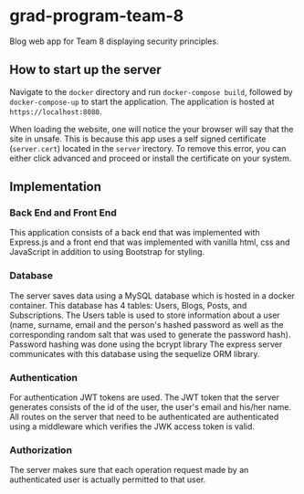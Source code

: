 # grad-program-team-8

Blog web app for Team 8 displaying security principles.

## How to start up the server

Navigate to the `docker` directory and run `docker-compose build`, followed by `docker-compose-up` to start the application. The application is hosted at `https://localhost:8080`.

When loading the website, one will notice the your browser will say that the site in unsafe. This is because this app uses a self signed certificate (`server.cert`) located in the `server` irectory. To remove this error, you can either click advanced and proceed or install the certificate on your system.

## Implementation

### Back End and Front End

This application consists of a back end that was implemented with Express.js and a front end that was implemented with vanilla html, css and JavaScript in addition to using Bootstrap for styling.

### Database

The server saves data using a MySQL database which is hosted in a docker container. This database has 4 tables: Users, Blogs, Posts, and Subscriptions.
The Users table is used to store information about a user (name, surname, email and the person's hashed password as well as the corresponding random salt that was used to generate the password hash). Password hashing was done using the bcrypt library The express server communicates with this database using the sequelize ORM library.

### Authentication

For authentication JWT tokens are used. The JWT token that the server generates consists of the id of the user, the user's email and his/her name. All routes on the server that need to be authenticated are authenticated using a middleware which verifies the JWK access token is valid.

### Authorization

The server makes sure that each operation request made by an authenticated user is actually permitted to that user.
